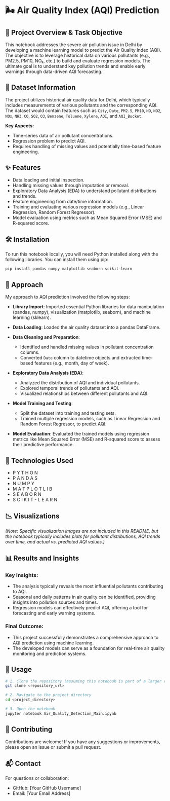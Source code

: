 # 🌬️ Air Quality Index (AQI) Prediction

## 📌 Project Overview & Task Objective

This notebook addresses the severe air pollution issue in Delhi by developing a machine learning model to predict the Air Quality Index (AQI). The objective is to leverage historical data on various pollutants (e.g., PM2.5, PM10, NO₂, etc.) to build and evaluate regression models. The ultimate goal is to understand key pollution trends and enable early warnings through data-driven AQI forecasting.

## 📂 Dataset Information

The project utilizes historical air quality data for Delhi, which typically includes measurements of various pollutants and the corresponding AQI. The dataset would contain features such as `City`, `Date`, `PM2.5`, `PM10`, `NO`, `NO2`, `NOx`, `NH3`, `CO`, `SO2`, `O3`, `Benzene`, `Toluene`, `Xylene`, `AQI`, and `AQI_Bucket`.

**Key Aspects:**
- Time-series data of air pollutant concentrations.
- Regression problem to predict AQI.
- Requires handling of missing values and potentially time-based feature engineering.

## ✨ Features

- Data loading and initial inspection.
- Handling missing values through imputation or removal.
- Exploratory Data Analysis (EDA) to understand pollutant distributions and trends.
- Feature engineering from date/time information.
- Training and evaluating various regression models (e.g., Linear Regression, Random Forest Regressor).
- Model evaluation using metrics such as Mean Squared Error (MSE) and R-squared score.

## 🛠️ Installation

To run this notebook locally, you will need Python installed along with the following libraries. You can install them using pip:
```bash
pip install pandas numpy matplotlib seaborn scikit-learn
```

## 🚀 Approach

My approach to AQI prediction involved the following steps:

- **Library Import**: Imported essential Python libraries for data manipulation (pandas, numpy), visualization (matplotlib, seaborn), and machine learning (sklearn).
  
- **Data Loading**: Loaded the air quality dataset into a pandas DataFrame.

- **Data Cleaning and Preparation**:
  - Identified and handled missing values in pollutant concentration columns.
  - Converted `Date` column to datetime objects and extracted time-based features (e.g., month, day of week).
    
- **Exploratory Data Analysis (EDA)**:
  - Analyzed the distribution of AQI and individual pollutants.
  - Explored temporal trends of pollutants and AQI.
  - Visualized relationships between different pollutants and AQI.
  
- **Model Training and Testing**:
  - Split the dataset into training and testing sets.
  - Trained multiple regression models, such as Linear Regression and Random Forest Regressor, to predict AQI.

- **Model Evaluation**: Evaluated the trained models using regression metrics like Mean Squared Error (MSE) and R-squared score to assess their predictive performance.

## 🧰 Technologies Used
- P Y T H O N
- P A N D A S
- N U M P Y
- M A T P L O T L I B
- S E A B O R N
- S C I K I T - L E A R N

## 📉 Visualizations

*(Note: Specific visualization images are not included in this README, but the notebook typically includes plots for pollutant distributions, AQI trends over time, and actual vs. predicted AQI values.)*

## 📊 Results and Insights

### Key Insights:
  - The analysis typically reveals the most influential pollutants contributing to AQI.
  - Seasonal and daily patterns in air quality can be identified, providing insights into pollution sources and times.
  - Regression models can effectively predict AQI, offering a tool for forecasting and early warning systems.
    
### Final Outcome:
  - This project successfully demonstrates a comprehensive approach to AQI prediction using machine learning.
  - The developed models can serve as a foundation for real-time air quality monitoring and prediction systems.

## 🧪 Usage

```bash
# 1. Clone the repository (assuming this notebook is part of a larger repository)
git clone <repository_url>

# 2. Navigate to the project directory
cd <project_directory>

# 3. Open the notebook
jupyter notebook Air_Quality_Detection_Main.ipynb

```

## 🤝 Contributing

Contributions are welcome! If you have any suggestions or improvements, please open an issue or submit a pull request.

## 📬 Contact

For questions or collaboration:
- GitHub: [Your GitHub Username]
- Email: [Your Email Address]


